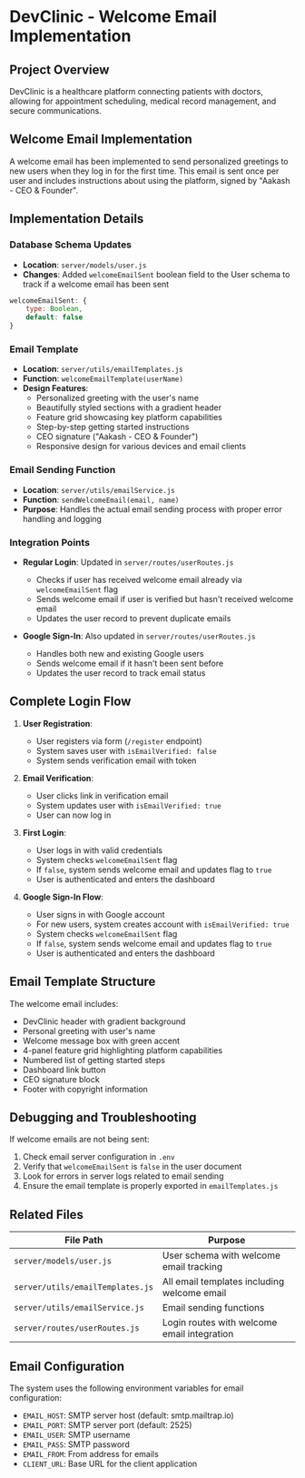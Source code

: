 # DevClinic - Welcome Email Implementation

## Project Overview

DevClinic is a healthcare platform connecting patients with doctors, allowing for appointment scheduling, medical record management, and secure communications.

## Welcome Email Implementation

A welcome email has been implemented to send personalized greetings to new users when they log in for the first time. This email is sent once per user and includes instructions about using the platform, signed by "Aakash - CEO & Founder".

## Implementation Details

### Database Schema Updates
- **Location**: `server/models/user.js`
- **Changes**: Added `welcomeEmailSent` boolean field to the User schema to track if a welcome email has been sent
```javascript
welcomeEmailSent: {
    type: Boolean,
    default: false
}
```

### Email Template
- **Location**: `server/utils/emailTemplates.js`
- **Function**: `welcomeEmailTemplate(userName)`
- **Design Features**:
  - Personalized greeting with the user's name
  - Beautifully styled sections with a gradient header
  - Feature grid showcasing key platform capabilities
  - Step-by-step getting started instructions
  - CEO signature ("Aakash - CEO & Founder")
  - Responsive design for various devices and email clients

### Email Sending Function
- **Location**: `server/utils/emailService.js`
- **Function**: `sendWelcomeEmail(email, name)`
- **Purpose**: Handles the actual email sending process with proper error handling and logging

### Integration Points
- **Regular Login**: Updated in `server/routes/userRoutes.js` 
  - Checks if user has received welcome email already via `welcomeEmailSent` flag
  - Sends welcome email if user is verified but hasn't received welcome email
  - Updates the user record to prevent duplicate emails

- **Google Sign-In**: Also updated in `server/routes/userRoutes.js`
  - Handles both new and existing Google users
  - Sends welcome email if it hasn't been sent before
  - Updates the user record to track email status

## Complete Login Flow

1. **User Registration**:
   - User registers via form (`/register` endpoint)
   - System saves user with `isEmailVerified: false`
   - System sends verification email with token

2. **Email Verification**:
   - User clicks link in verification email
   - System updates user with `isEmailVerified: true`
   - User can now log in

3. **First Login**:
   - User logs in with valid credentials
   - System checks `welcomeEmailSent` flag
   - If `false`, system sends welcome email and updates flag to `true`
   - User is authenticated and enters the dashboard

4. **Google Sign-In Flow**:
   - User signs in with Google account
   - For new users, system creates account with `isEmailVerified: true`
   - System checks `welcomeEmailSent` flag
   - If `false`, system sends welcome email and updates flag to `true`
   - User is authenticated and enters the dashboard

## Email Template Structure

The welcome email includes:
- DevClinic header with gradient background
- Personal greeting with user's name
- Welcome message box with green accent
- 4-panel feature grid highlighting platform capabilities
- Numbered list of getting started steps
- Dashboard link button
- CEO signature block
- Footer with copyright information

## Debugging and Troubleshooting

If welcome emails are not being sent:
1. Check email server configuration in `.env`
2. Verify that `welcomeEmailSent` is `false` in the user document
3. Look for errors in server logs related to email sending
4. Ensure the email template is properly exported in `emailTemplates.js`

## Related Files

| File Path | Purpose |
|-----------|---------|
| `server/models/user.js` | User schema with welcome email tracking |
| `server/utils/emailTemplates.js` | All email templates including welcome email |
| `server/utils/emailService.js` | Email sending functions |
| `server/routes/userRoutes.js` | Login routes with welcome email integration |

## Email Configuration

The system uses the following environment variables for email configuration:
- `EMAIL_HOST`: SMTP server host (default: smtp.mailtrap.io)
- `EMAIL_PORT`: SMTP server port (default: 2525)
- `EMAIL_USER`: SMTP username
- `EMAIL_PASS`: SMTP password
- `EMAIL_FROM`: From address for emails
- `CLIENT_URL`: Base URL for the client application 